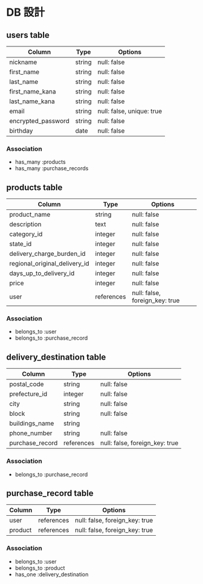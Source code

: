 # DB 設計

## users table

| Column             | Type                | Options                   |
|--------------------|---------------------|---------------------------|
| nickname           | string              | null: false               |
| first_name         | string              | null: false               |
| last_name          | string              | null: false               |
| first_name_kana    | string              | null: false               |
| last_name_kana     | string              | null: false               |
| email              | string              | null: false, unique: true |
| encrypted_password | string              | null: false               |
| birthday           | date                | null: false               |

### Association

- has_many :products
- has_many :purchase_records

## products table

| Column                        | Type                | Options                        |
|-------------------------------|---------------------|--------------------------------|
| product_name                  | string              | null: false                    |
| description                   | text                | null: false                    |
| category_id                   | integer             | null: false                    |
| state_id                      | integer             | null: false                    |
| delivery_charge_burden_id     | integer             | null: false                    |
| regional_original_delivery_id | integer             | null: false                    |
| days_up_to_delivery_id        | integer             | null: false                    |
| price                         | integer             | null: false                    |
| user                          | references          | null: false, foreign_key: true |

### Association

- belongs_to :user
- belongs_to :purchase_record

## delivery_destination table

| Column             | Type                | Options                       |
|--------------------|---------------------|-------------------------------|
| postal_code        | string              | null: false                   |
| prefecture_id      | integer             | null: false                   |
| city               | string              | null: false                   |
| block              | string              | null: false                   |
| buildings_name     | string              |                               |
| phone_number       | string              | null: false                   |
| purchase_record    | references          | null: false, foreign_key: true|

### Association

- belongs_to :purchase_record

## purchase_record table

| Column             | Type                | Options                       |
|--------------------|---------------------|-------------------------------|
| user               | references          | null: false, foreign_key: true|
| product            | references          | null: false, foreign_key: true|

### Association

- belongs_to :user
- belongs_to :product
- has_one :delivery_destination
